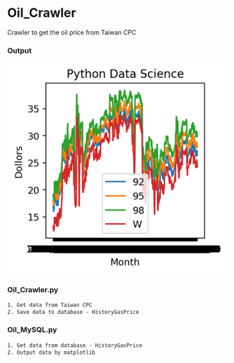 # Oil_Crawler
Crawler to get the oil price from Taiwan CPC

### Output
![image](https://github.com/DavidCLi/Oil_Crawler/blob/main/pics/Plot1.png) 

### Oil_Crawler.py
    1. Get data from Taiwan CPC
    2. Save data to database - HistoryGasPrice
    
### Oil_MySQL.py
    1. Get data from database - HistoryGasPrice
    2. Output data by matplotlib

